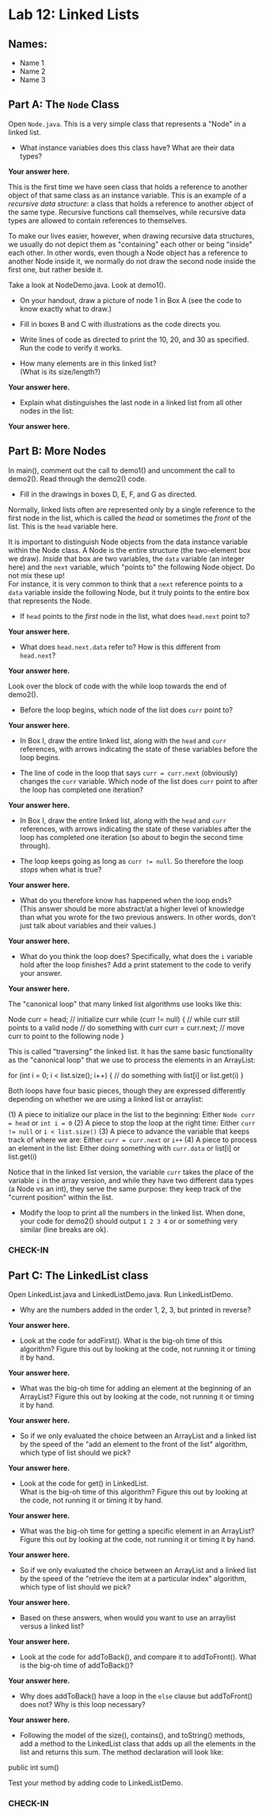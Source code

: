 # Lab 12: Linked Lists

## Names:
- Name 1
- Name 2
- Name 3

## Part A: The `Node` Class

Open `Node.java`.  This is a very simple class that represents
a "Node" in a linked list.

- What instance variables does this class have?  What are their
data types?

__Your answer here.__

This is the first time we have seen class that holds a reference
to another object of that same class as an instance variable.
This is an example of a *recursive data structure*: a class that 
holds a reference to another object of the same type.  Recursive
functions call themselves, while recursive data types are allowed
to contain references to themselves.

To make our lives easier, however, when drawing recursive data 
structures, we usually do not depict them as "containing" each other
or being "inside" each other.  In other words, even though a Node
object has a reference to another Node inside it, we normally do
not draw the second node inside the first one, but rather beside it.

Take a look at NodeDemo.java.  Look at demo1().   

- On your handout, draw a picture of node 1 in Box A (see the
code to know exactly what to draw.)

- Fill in boxes B and C with illustrations as the code directs you.

- Write lines of code as directed to print the 10, 20, and 30
as specified.  Run the code to verify it works.

- How many elements are in this linked list?  
(What is its size/length?)

__Your answer here.__

- Explain what distinguishes the last node in a linked list
from all other nodes in the list:

__Your answer here.__

## Part B: More Nodes

In main(), comment out the call to demo1() and uncomment the 
call to demo2().  Read through the demo2() code.

- Fill in the drawings in boxes D, E, F, and G as directed.

Normally, linked lists often are represented only by a single 
reference to the first node in the list, which is called the
*head* or sometimes the *front* of the list.  This is the `head`
variable here.

It is important to distinguish Node objects from the data instance
variable within the Node class.  A Node is the entire structure
(the two-element box we draw).  *Inside* that box are two variables,
the `data` variable (an integer here) and the `next` variable, 
which "points to" the following Node object.  Do not mix these up!  
For instance, it is very common to think that a `next` reference 
points to a `data` variable inside the following Node, but it
truly points to the entire box that represents the Node.

- If `head` points to the *first* node in the list, what does 
`head.next` point to?

__Your answer here.__

- What does `head.next.data` refer to?  How is this different from
`head.next`?

__Your answer here.__

Look over the block of code with the while loop towards the end
of demo2().  

- Before the loop begins, which node of the list does `curr`
point to?

__Your answer here.__

- In Box I, draw the entire linked list, along with the `head`
  and `curr` references, with arrows indicating the state of
  these variables before the loop begins.

- The line of code in the loop that says `curr = curr.next`
(obviously) changes the `curr` variable.  Which node of the
list does `curr` point to after the loop has completed one
iteration?

__Your answer here.__

- In Box I, draw the entire linked list, along with the `head`
and `curr` references, with arrows indicating the state of
these variables after the loop has completed one iteration
(so about to begin the second time through).

- The loop keeps going as long as `curr != null`.  So therefore
the loop *stops* when what is true?

__Your answer here.__

- What do you therefore know has happened when the loop ends?  
(This answer should be more abstract/at a higher level of 
knowledge than what you wrote for the two previous answers.
In other words, don't just talk about variables and their values.)

__Your answer here.__

- What do you think the loop does?  Specifically, what does 
the `i` variable hold after the loop finishes?  Add a print
statement to the code to verify your answer.

__Your answer here.__

The "canonical loop" that many linked list algorithms use
looks like this:

Node curr = head;            // initialize curr
while (curr != null) {       // while curr still points to a valid node
  // do something with curr
  curr = curr.next;          // move curr to point to the following node
}

This is called "traversing" the linked list.  It has the same
basic functionality as the "canonical loop" that we use to process
the elements in an ArrayList:

for (int i = 0; i < list.size(); i++) {
  // do something with list[i] or list.get(i)
}

Both loops have four basic pieces, though they are 
expressed differently depending on whether we are using
a linked list or arraylist:

(1) A piece to initialize our place in the list to the beginning:
    Either `Node curr = head` or `int i = 0`
(2) A piece to stop the loop at the right time:
    Either `curr != null` or `i < list.size()`
(3) A piece to advance the variable that keeps track of where we are:
    Either `curr = curr.next` or `i++`
(4) A piece to process an element in the list:
    Either doing something with `curr.data` or list[i] or list.get(i)

Notice that in the linked list version, the variable `curr` takes
the place of the variable `i` in the array version, and while they
have two different data types (a Node vs an int), they serve the
same purpose: they keep track of the "current position" within the 
list.

- Modify the loop to print all the numbers in the linked list.
When done, your code for demo2() should output `1 2 3 4` or 
or something very similar (line breaks are ok).

### CHECK-IN

## Part C: The LinkedList class

Open LinkedList.java and LinkedListDemo.java.  Run LinkedListDemo.

- Why are the numbers added in the order 1, 2, 3, but printed
in reverse?

__Your answer here.__

- Look at the code for addFirst().  What is the big-oh time
of this algorithm?  Figure this out by looking at the code,
not running it or timing it by hand.

__Your answer here.__

- What was the big-oh time for adding an element at the 
beginning of an ArrayList?  Figure this out by looking at the code,
not running it or timing it by hand.

__Your answer here.__

- So if we only evaluated the choice between an ArrayList
and a linked list by the speed of the "add an element to the
front of the list" algorithm, which type of list should 
we pick?

__Your answer here.__

- Look at the code for get() in LinkedList.  
What is the big-oh time of this algorithm?  Figure this out 
by looking at the code, not running it or timing it by hand.

__Your answer here.__

- What was the big-oh time for getting a specific
element in an ArrayList?  Figure this out
by looking at the code, not running it or timing it by hand.

__Your answer here.__

- So if we only evaluated the choice between an ArrayList
and a linked list by the speed of the "retrieve the item
at a particular index" algorithm, which type of list should
we pick?

__Your answer here.__

- Based on these answers, when would you want to use
an arraylist versus a linked list?

__Your answer here.__

- Look at the code for addToBack(), and compare it to
addToFront().  What is the big-oh time of addToBack()?

__Your answer here.__

- Why does addToBack() have a loop in the `else` clause
but addToFront() does not?  Why is this loop necessary?

__Your answer here.__

- Following the model of the size(), contains(), and
toString() methods, add a method to the LinkedList class
that adds up all the elements in the list and returns
this sum.  The method declaration will look like:

public int sum() 

Test your method by adding code to LinkedListDemo.

### CHECK-IN